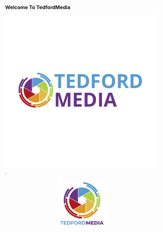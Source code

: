 ### Welcome To TedfordMedia

![square A](https://raw.githubusercontent.com/TedfordMedia/tedfordmedia/main/static/images/squareA.png).

<p align="center">
  <a href="https://www.tedfordmedia.com">
    <img alt="Gatsby" src="https://github.com/TedfordMedia/TedfordMedia-Gatsby/blob/main/src/images/square_logo.png" height="160" />
  </a>
</p>
<!--
**TedfordMedia/tedfordmedia** is a ✨ _special_ ✨ repository because its `README.md` (this file) appears on your GitHub profile.

 .

  ![](https://github.com/TedfordMedia/TedfordMedia-Gatsby/blob/main/src/images/square_logo.png)

 

